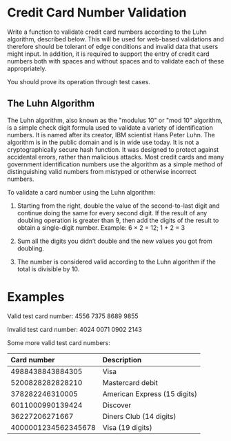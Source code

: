 # Credit Card Number Validation

Write a function to validate credit card numbers according to the Luhn algorithm, described below. This will be used for web-based validations and therefore should be tolerant of edge conditions and invalid data that users might input. In addition, it is
required to support the entry of credit card numbers both with spaces and without spaces and to validate each of these appropriately.

You should prove its operation through test cases.

## The Luhn Algorithm

The Luhn algorithm, also known as the "modulus 10" or "mod 10" algorithm, is a simple check digit formula used to validate a variety of identification numbers. It is named after its creator, IBM scientist Hans Peter Luhn. The algorithm is in the public
domain and is in wide use today. It is not a cryptographically secure hash function. It was designed to protect against accidental errors, rather than malicious attacks. Most credit cards and many government identification numbers use the algorithm as a
simple method of distinguishing valid numbers from mistyped or otherwise incorrect numbers.

To validate a card number using the Luhn algorithm:

1. Starting from the right, double the value of the second-to-last digit and continue doing the same for every second digit. If the result of any doubling operation is greater than 9, then add the digits of the result to obtain a single-digit number.
   Example: 6 × 2 = 12; 1 + 2 = 3

2. Sum all the digits you didn’t double and the new values you got from doubling.

3. The number is considered valid according to the Luhn algorithm if the total is divisible by 10.


# Examples

Valid test card number: 4556 7375 8689 9855

Invalid test card number: 4024 0071 0902 2143

Some more valid test card numbers:

| Card number         | Description                  |
|:--------------------|:-----------------------------|
| 4988438843884305    | Visa                         |
| 5200828282828210    | Mastercard debit             |
| 378282246310005     | American Express (15 digits) |
| 6011000990139424    | Discover                     |
| 36227206271667      | Diners Club (14 digits)      |
| 4000001234562345678 | Visa (19 digits)             |

